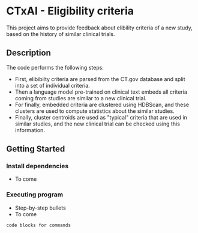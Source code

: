 # CTxAI - Eligibility criteria

This project aims to provide feedback about elibility criteria of a new study, based on the history of similar clinical trials.

## Description

The code performs the following steps:
* First, elibibilty criteria are parsed from the CT.gov database and split into a set of individual criteria.
* Then a language model pre-trained on clinical text embeds all criteria coming from studies are similar to a new clinical trial.
* For finally, embedded criteria are clustered using HDBScan, and these clusters are used to compute statistics about the similar studies.
* Finally, cluster centroids are used as "typical" criteria that are used in similar studies, and the new clinical trial can be checked using this information.

## Getting Started

### Install dependencies

* To come

### Executing program

* Step-by-step bullets
* To come
```
code blocks for commands
```
